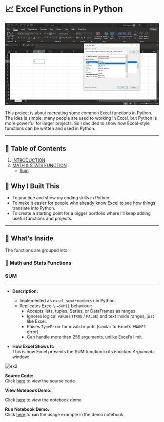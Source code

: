 # 📈 **Excel Functions in Python**
![alt text](screenshot.png)


This project is about recreating some common Excel functions in Python. The idea is simple: many people are used to working in Excel, but Python is more powerful for larger projects.  So I decided to show how Excel-style functions can be written and used in Python.

---
## 📑 **Table of Contents**
1. [INTRODUCTION](#-excel-functions-in-python)  
2. [MATH & STATS FUNCTION](#-math-and-stats-functions)
    - [Sum](#-sum)


## 🔹 **Why I Built This**
- To practice and show my coding skills in Python.  
- To make it easier for people who already know Excel to see how things translate into Python.  
- To create a starting point for a bigger portfolio where I’ll keep adding useful functions and projects.  

---

## 🔹 **What’s Inside**
The functions are grouped into:
### 🧮 **Math and Stats Functions**
###  **SUM**
---

- **Description:**  
    - Implemented as `excel_sum(*numbers)` in Python.  
    - Replicates Excel’s `=SUM()` behaviour:  
        - Accepts lists, tuples, Series, or DataFrames as ranges.  
        - Ignores logical values (`TRUE` / `FALSE`) and text inside ranges, just like Excel.  
        - Raises `TypeError` for invalid inputs (similar to Excel’s `#NAME?` error).  
        - Can handle more than 255 arguments, unlike Excel’s limit.  



- **How Excel Shows It:**  
This is how Excel presents the SUM function in its *Function Arguments* window:  

<img width="710" height="367" alt="ex2" src="https://github.com/user-attachments/assets/74683919-7486-4f0c-be7d-ddf2771a6b8e" />

**Source Code:**  
Click [here](excel_math_function.py#L1-L88) to view the sourse code

**View Notebook Demo:**  

Click [here](https://github.com/Femiolajide/Excel-Fuctions-in-Python/blob/main/demo_notebook.ipynb) to view the notebook demo


**Run Notebook Demo:**  
Click [here](https://mybinder.org/v2/gh/Femiolajide/Excel-Fuctions-in-Python/HEAD?filepath=demo_notebook.ipynb
) to **run** the usage example in the demo notebook
